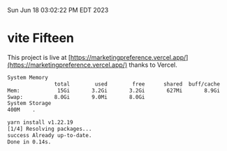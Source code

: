 Sun Jun 18 03:02:22 PM EDT 2023

# vite Fifteen


This project is live at [https://marketingpreference.vercel.app/](https://marketingpreference.vercel.app/) thanks to Vercel.

```bash
System Memory
               total        used        free      shared  buff/cache   available
Mem:            15Gi       3.2Gi       3.2Gi       627Mi       8.9Gi        11Gi
Swap:          8.0Gi       9.0Mi       8.0Gi
System Storage
400M	.
```
```bash
yarn install v1.22.19
[1/4] Resolving packages...
success Already up-to-date.
Done in 0.14s.
```
